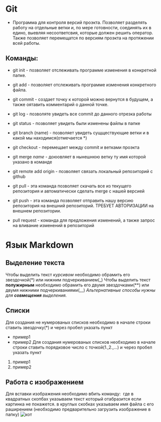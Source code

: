 # Git 
- Программа для контроля версий проэкта. Позволяет разделять работу на отдельные ветки и, по мере готовности, соединять их в едино, выевляя несоответсвия, которые должен решить оператор. Также позволяет перемещатся по версиям проэкта на протяжении всей работы.
 
## Команды:
* git init - позволяет отслеживать программе изменения в конкретной папке.

* git add - позволяет отслеживать программе изменения конкретного файла.

* git commit - создает точку к которой можно вернутся в будущем, а также оятавить комментарий о данной точке.

* git log - позволяте увидеть все commit до данного отрезка работы
 
* git status - позволяет увидеть были изменены файлы в папке

* git branch (name) - позволяет увидеть сущществующие ветки и в какой мы находимся(отмечается *)

* git checkout - перемещает между commit и ветками проэкта

* git merge _name_ - доюовляет в нынешнюю ветку ту имя которой указано в команде

* git remote add origin - позволяет связать локальный репозиторий с github

* git pull  - эта команда позволяет скачать все 
из текущего репозитория и автоматически
сделать merge с нашей версией  

* git push - эта команда позволяет отправить нашу
версию репозитория на внешний
репозиторий. ТРЕБУЕТ АВТОРИЗАЦИИ 
на внешнем репозитории.

* pull request - команда для предложения изменений, а также запрос на вливание изменений в репозиторий

# Язык Markdown

## Выделение текста
Чтобы выделить текст *курсивом* необходимо обрамить его звездочкой(*) или нижним подчеркиванием(_)
Чтобы выделить текст **полужирным** необходимо обрамить его двумя звездочками(**) или двумя нижними подчеркиваниями(__)
*Альтернативные способы нужны для __совмещения__ выделения.*

## Списки
Для создания не нумерованых списков необходимо в начале строки ставить звездочку(*) и через пробел указать пункт
* пример1
* пример2
Для создания нумерованых списков необходимо в начале строки ставить порядковое число с точкой(1.,2.,...) и через пробел указать пункт
1. пример1
2. пример2
## Работа с изображением

Для вставки изображения необходимо вбить команду:
![]()
где в квадратных скопбах указываем текст который отабразится если картинка не покажется. в круглых скобках указываем имя файла с его раширением (необходимо предварительно загрузить изображение в папку)
![кот](cat.jpg)
